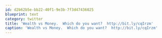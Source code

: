 ```yaml
---
id: d2b62b5e-bb22-40f1-9e3b-7f3d47436025
blueprint: text
category: twitter
title: 'Wealth vs Money.  Which do you want?  http://bit.ly/cqIrzm'
caption: 'Wealth vs Money.  Which do you want?  http://bit.ly/cqIrzm'
---
```

